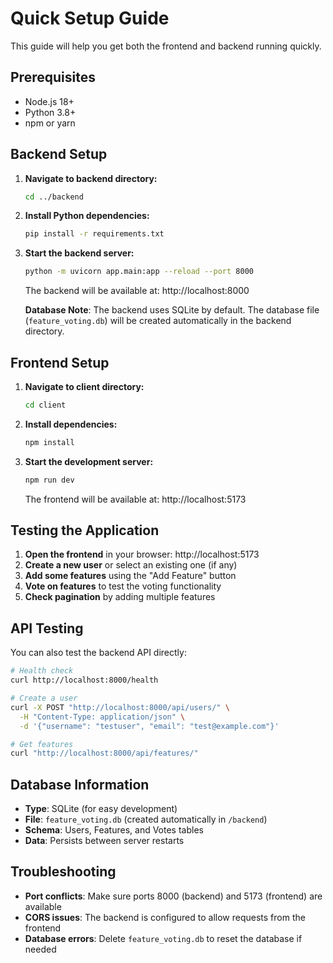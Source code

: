 # Quick Setup Guide

This guide will help you get both the frontend and backend running quickly.

## Prerequisites

- Node.js 18+
- Python 3.8+
- npm or yarn

## Backend Setup

1. **Navigate to backend directory:**
   ```bash
   cd ../backend
   ```

2. **Install Python dependencies:**
   ```bash
   pip install -r requirements.txt
   ```

3. **Start the backend server:**
   ```bash
   python -m uvicorn app.main:app --reload --port 8000
   ```

   The backend will be available at: http://localhost:8000

   **Database Note**: The backend uses SQLite by default. The database file (`feature_voting.db`) will be created automatically in the backend directory.

## Frontend Setup

1. **Navigate to client directory:**
   ```bash
   cd client
   ```

2. **Install dependencies:**
   ```bash
   npm install
   ```

3. **Start the development server:**
   ```bash
   npm run dev
   ```

   The frontend will be available at: http://localhost:5173

## Testing the Application

1. **Open the frontend** in your browser: http://localhost:5173
2. **Create a new user** or select an existing one (if any)
3. **Add some features** using the "Add Feature" button
4. **Vote on features** to test the voting functionality
5. **Check pagination** by adding multiple features

## API Testing

You can also test the backend API directly:

```bash
# Health check
curl http://localhost:8000/health

# Create a user
curl -X POST "http://localhost:8000/api/users/" \
  -H "Content-Type: application/json" \
  -d '{"username": "testuser", "email": "test@example.com"}'

# Get features
curl "http://localhost:8000/api/features/"
```

## Database Information

- **Type**: SQLite (for easy development)
- **File**: `feature_voting.db` (created automatically in `/backend`)
- **Schema**: Users, Features, and Votes tables
- **Data**: Persists between server restarts

## Troubleshooting

- **Port conflicts**: Make sure ports 8000 (backend) and 5173 (frontend) are available
- **CORS issues**: The backend is configured to allow requests from the frontend
- **Database errors**: Delete `feature_voting.db` to reset the database if needed